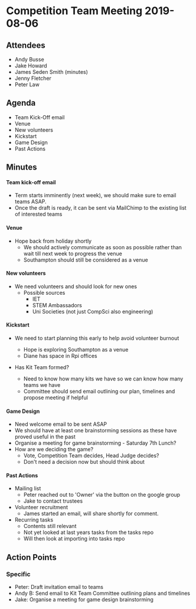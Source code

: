# Competition Team Meeting 2019-08-06

## Attendees

- Andy Busse
- Jake Howard
- James Seden Smith (minutes)
- Jenny Fletcher
- Peter Law

## Agenda

- Team Kick-Off email
- Venue
- New volunteers
- Kickstart
- Game Design
- Past Actions

## Minutes

#### Team kick-off email

- Term starts imminently (next week), we should make sure to email teams ASAP.
- Once the draft is ready, it can be sent via MailChimp to the existing list of interested teams

#### Venue

- Hope back from holiday shortly
  - We should actively communicate as soon as possible rather than wait till next week to progress the venue
  - Southampton should still be considered as a venue

#### New volunteers

- We need volunteers and should look for new ones
  - Possible sources
    - IET
    - STEM Ambassadors
    - Uni Societies (not just CompSci also engineering)

#### Kickstart

- We need to start planning this early to help avoid volunteer burnout

  - Hope is exploring Southampton as a venue
  - Diane has space in Rpi offices

- Has Kit Team formed?
  - Need to know how many kits we have so we can know how many teams we have
  - Committee should send email outlining our plan, timelines and propose meeting if helpful

#### Game Design

- Need welcome email to be sent ASAP
- We should have at least one brainstorming sessions as these have proved useful in the past
- Organise a meeting for game brainstorming - Saturday 7th Lunch?
- How are we deciding the game?
  - Vote, Competition Team decides, Head Judge decides?
  - Don't need a decision now but should think about

#### Past Actions

- Mailing list
  - Peter reached out to 'Owner' via the button on the google group
  - Jake to contact trustees
- Volunteer recruitment
  - James started an email, will share shortly for comment.
- Recurring tasks
  - Contents still relevant
  - Not yet looked at last years tasks from the tasks repo
  - Will then look at importing into tasks repo

## Action Points

### Specific

- Peter: Draft invitation email to teams
- Andy B: Send email to Kit Team Committee outlining plans and timelines
- Jake: Organise a meeting for game design brainstorming
